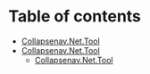 # Table of contents

* [Collapsenav.Net.Tool](README.md)
* [Collapsenav.Net.Tool](collapsenav.net.tool/README.md)
  * [Collapsenav.Net.Tool](collapsenav.net.tool/collapsenav.net.tool.md)

